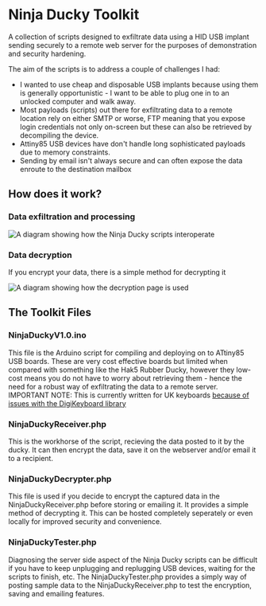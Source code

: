 # Ninja Ducky Toolkit

A collection of scripts designed to exfiltrate data using a HID USB implant sending securely to a remote web server for the purposes of demonstration and security hardening.

The aim of the scripts is to address a couple of challenges I had:

 - I wanted to use cheap and disposable USB implants because using them is generally opportunistic - I want to be able to plug one in to an unlocked computer and walk away.
 - Most payloads (scripts) out there for exfiltrating data to a remote location rely on either SMTP or worse, FTP meaning that you expose login credentials not only on-screen but these can also be retrieved by decompiling the device.
 - Attiny85 USB devices have don't handle long sophisticated payloads due to memory constraints.
 - Sending by email isn't always secure and can often expose the data enroute to the destination mailbox

## How does it work?

### Data exfiltration and processing

![A diagram showing how the Ninja Ducky scripts interoperate](http://bobmckay.com/wp-content/uploads/2022/08/Ninja-Ducky-Diagram-Part1.jpg)

### Data decryption
If you encrypt your data, there is a simple method for decrypting it

![A diagram showing how the decryption page is used](http://bobmckay.com/wp-content/uploads/2022/08/Ninja-Ducky-Diagram-Part2.jpg)

## The Toolkit Files

### NinjaDuckyV1.0.ino
This file is the Arduino script for compiling and deploying on to ATtiny85 USB boards.  These are very cost effective boards but limited when compared with something like the Hak5 Rubber Ducky, however they low-cost means you do not have to worry about retrieving them - hence the need for a robust way of exfiltrating the data to a remote server.  IMPORTANT NOTE: This is currently written for UK keyboards [because of issues with the DigiKeyboard library](https://bobmckay.com/i-t-support-networking/using-the-digispark-digikeyboard-h-library-with-uk-keyboards/)

### NinjaDuckyReceiver.php
This is the workhorse of the script, recieving the data posted to it by the ducky.  It can then encrypt the data, save it on the webserver and/or email it to a recipient.

### NinjaDuckyDecrypter.php
This file is used if you decide to encrypt the captured data in the NinjaDuckyReceiver.php before storing or emailing it.  It provides a simple method of decrypting it.  This can be hosted completely seperately or even locally for improved security and convenience.

### NinjaDuckyTester.php
Diagnosing the server side aspect of the Ninja Ducky scripts can be difficult if you have to keep unplugging and replugging USB devices, waiting for the scripts to finish, etc.   The NinjaDuckyTester.php provides a simply way of posting sample data to the NinjaDuckyReceiver.php to test the encryption, saving and emailing features.
